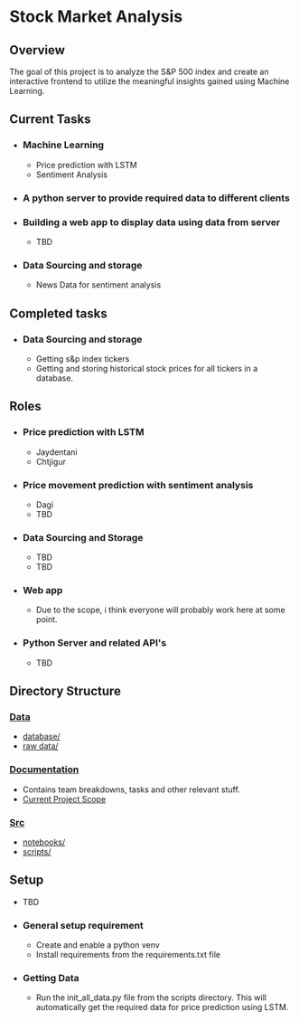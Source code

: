 # Stock Market Analysis

## Overview
The goal of this project is to analyze the S&P 500 index and create an interactive frontend to utilize the meaningful insights gained using Machine Learning.

## Current Tasks
- ### Machine Learning 
    - Price prediction with LSTM
    - Sentiment Analysis

- ### A python server to provide required data to different clients

- ### Building a web app to display data using data from server
    - TBD


- ### Data Sourcing and storage
    - News Data for sentiment analysis


## Completed tasks
- ### Data Sourcing and storage
    * Getting s&p index tickers 
    * Getting and storing historical stock prices for all tickers in a database.


## Roles
- ### Price prediction with LSTM
    * Jaydentani
    * Chtjigur
    
- ### Price movement prediction with sentiment analysis
    * Dagi
    * TBD

- ### Data Sourcing and Storage
    * TBD
    * TBD

- ### Web app
    * Due to the scope, i think everyone will probably work here at some point.

- ### Python Server and related API's
    * TBD

## Directory Structure

### [Data](./data)

* [database/](./data/database)
* [raw data/](./data/raw%20data/)


### [Documentation](./Documentation)

* Contains team breakdowns, tasks and other relevant stuff.
* [Current Project Scope](./Documentation/Project%20Scope.md)


### [Src](.\Src)

* [notebooks/](./Src/notebooks)
* [scripts/](./Src/scripts)

## Setup

* TBD
- ### General setup requirement
    * Create and enable a python venv
    * Install requirements from the requirements.txt file
- ### Getting Data
    * Run the init_all_data.py file from the scripts directory. This will automatically get the required data for price prediction using LSTM.
